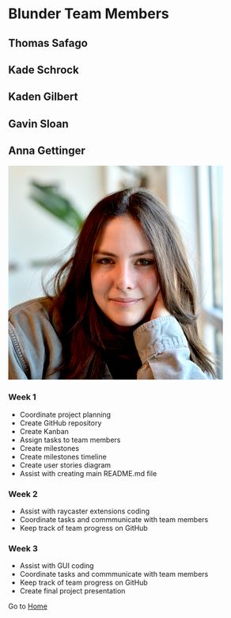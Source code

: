 # Blunder Team Members

## Thomas Safago

## Kade Schrock 

## Kaden Gilbert

## Gavin Sloan

## Anna Gettinger
![gettingera](https://github.com/gettingera/Blunder/blob/main/docs/members/team_pictures/agettinger.png)
### Week 1
-	Coordinate project planning
-	Create GitHub repository
-	Create Kanban
-	Assign tasks to team members
-	Create milestones
-	Create milestones timeline
-	Create user stories diagram
-	Assist with creating main README.md file
### Week 2
- Assist with raycaster extensions coding
- Coordinate tasks and commmunicate with team members
- Keep track of team progress on GitHub
### Week 3
-	Assist with GUI coding
-	Coordinate tasks and commmunicate with team members
- Keep track of team progress on GitHub
- Create final project presentation

Go to [Home](https://github.com/gettingera/Blunder)
